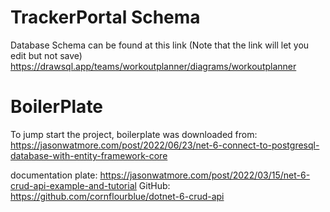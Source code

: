 # TrackerPortal Schema

Database Schema can be found at this link (Note that the link will let you edit but not save)
https://drawsql.app/teams/workoutplanner/diagrams/workoutplanner

# BoilerPlate 

To jump start the project, boilerplate was downloaded from:
https://jasonwatmore.com/post/2022/06/23/net-6-connect-to-postgresql-database-with-entity-framework-core

documentation plate: https://jasonwatmore.com/post/2022/03/15/net-6-crud-api-example-and-tutorial
GitHub: https://github.com/cornflourblue/dotnet-6-crud-api
